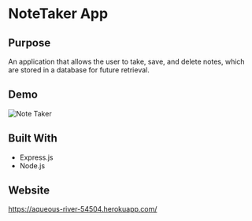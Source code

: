 # NoteTaker App

## Purpose

An application that allows the user to take, save, and delete notes, which are stored in a database for future retrieval. 

## Demo
![Note Taker](https://user-images.githubusercontent.com/89118701/152094086-7384f5a9-265d-49bb-9ccc-0861a18fc99f.gif)

## Built With
* Express.js
* Node.js

## Website
https://aqueous-river-54504.herokuapp.com/
